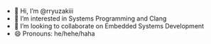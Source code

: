 - 👋 Hi, I’m @rryuzakiii
- 👀 I’m interested in Systems Programming and Clang
- 💞️ I’m looking to collaborate on Embedded Systems Development
- 😄 Pronouns: he/hehe/haha
